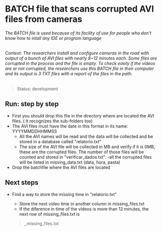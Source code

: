 <h1> BATCH file that scans corrupted AVI files from cameras </h1>

<h6>The BATCH file is used because of its facility of use for people who don't know how to intall any IDE or program language </h6>
<h6> Context: The researchers install and configure cameras in the road with output of a bunch of AVI files with nearly 8~12 minutes each. Some files are corrupted in the process and the file is empty. To check easily if the videos are or not corrupted, the researchers use this BATCH file in their computer and its output is 3 TXT files with a report of the files in the path. </h6>


> Status: development

<h2> Run: step by step </h2>

- First you should drop this file in the directory where are located the AVI files. ( It recognizes the sub-folders too)
- The AVI files must have the date in this format in its name: YYYYMMDDHHMMSS
  - All the AVI names will be read and the data will be collected and be stored in a database called "relatorio.txt"
  - The size of the AVI file will be collected in MB and verify if it is 0MB, these are the corrupted files. The number of those files will be counted and stored in "verificar_dados.txt".
  -all the corrupted files will be listed in missing_data.txt (data, hora, pasta)
- Drop the batchfile where the AVI files are located

<h2> Next steps </h2>

- Find a way to store the missing time in "relatorio.txt"
  - Store the next video time in another column in missing_files.txt
  - If the diference in time of the videos is more than 12 minutes, the next row of missing_files.txt is 
  
  > ,,missing_files.txt
  
